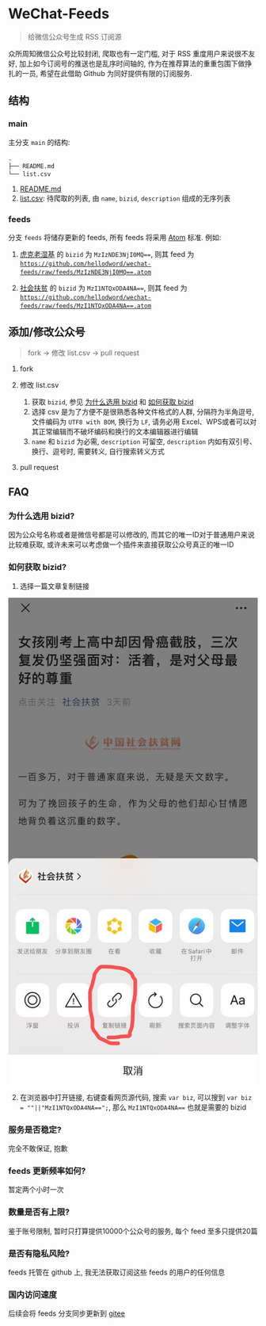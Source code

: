 # WeChat-Feeds


> 给微信公众号生成 RSS 订阅源

众所周知微信公众号比较封闭, 爬取也有一定门槛, 对于 RSS 重度用户来说很不友好, 加上如今订阅号的推送也是乱序时间轴的, 作为在推荐算法的重重包围下做挣扎的一员, 希望在此借助 Github 为同好提供有限的订阅服务.


## 结构


### main
主分支 `main` 的结构:

```
.
├── README.md
└── list.csv
```

1. [README.md](https://github.com/hellodword/wechat-feeds/blob/main/README.md)
2. [list.csv](https://github.com/hellodword/wechat-feeds/blob/main/list.csv): 待爬取的列表, 由 `name`, `bizid`, `description` 组成的无序列表

### feeds
分支 `feeds` 将储存更新的 feeds, 所有 feeds 将采用 [Atom](https://tools.ietf.org/html/rfc4287) 标准. 例如:

1. [虎克老湿基](https://github.com/hellodword/wechat-feeds/raw/feeds/MzIzNDE3NjI0MQ==.atom) 的 `bizid` 为 `MzIzNDE3NjI0MQ==`, 则其 feed 为 [`https://github.com/hellodword/wechat-feeds/raw/feeds/MzIzNDE3NjI0MQ==.atom`](https://github.com/hellodword/wechat-feeds/raw/feeds/MzIzNDE3NjI0MQ==.atom)

2. [社会扶贫](https://github.com/hellodword/wechat-feeds/raw/feeds/MzI1NTQxODA4NA==.atom) 的 `bizid` 为 `MzI1NTQxODA4NA==`, 则其 feed 为 [`https://github.com/hellodword/wechat-feeds/raw/feeds/MzI1NTQxODA4NA==.atom`](https://github.com/hellodword/wechat-feeds/raw/feeds/MzI1NTQxODA4NA==.atom)


## 添加/修改公众号

> fork -> 修改 list.csv -> pull request

1. fork

2. 修改 list.csv
    1. 获取 `bizid`, 参见 [为什么选用 bizid](#为什么选用-bizid) 和 [如何获取 bizid](#如何获取-bizid)
    2. 选择 csv 是为了方便不是很熟悉各种文件格式的人群, 分隔符为半角逗号, 文件编码为 `UTF8 with BOM`, 换行为 `LF`, 请务必用 Excel、WPS或者可以对其正常编辑而不破坏编码和换行的文本编辑器进行编辑
    3. `name` 和 `bizid` 为必需, `description` 可留空, `description` 内如有双引号、换行、逗号时, 需要转义, 自行搜索转义方式

3. pull request



## FAQ

### 为什么选用 bizid?

因为公众号名称或者是微信号都是可以修改的, 而其它的唯一ID对于普通用户来说比较难获取, 或许未来可以考虑做一个插件来直接获取公众号真正的唯一ID

### 如何获取 bizid?

1. 选择一篇文章复制链接

![](img/bizid-01.png)

2. 在浏览器中打开链接, 右键查看网页源代码, 搜索 `var biz`, 可以搜到 `var biz = ""||"MzI1NTQxODA4NA==";`, 那么 `MzI1NTQxODA4NA==` 也就是需要的 bizid

### 服务是否稳定?

完全不敢保证, 抱歉

### feeds 更新频率如何?

暂定两个小时一次

### 数量是否有上限?

鉴于账号限制, 暂时只打算提供10000个公众号的服务, 每个 feed 至多只提供20篇

### 是否有隐私风险?

feeds 托管在 github 上, 我无法获取订阅这些 feeds 的用户的任何信息

### 国内访问速度

后续会将 feeds 分支同步更新到 [gitee](https://gitee.com/BlogZ/wechat-feeds)